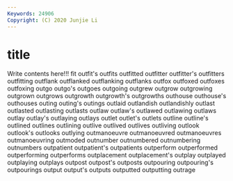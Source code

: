 ```yaml
---
Keywords: 24906
Copyright: (C) 2020 Junjie Li
---
```


# title

Write contents here!!!
fit 
outfit's 
outfits 
outfitted 
outfitter 
outfitter's 
outfitters 
outfitting 
outflank
outflanked 
outflanking 
outflanks 
outfox 
outfoxed 
outfoxes 
outfoxing 
outgo 
outgo's 
outgoes
outgoing 
outgrew 
outgrow 
outgrowing 
outgrown 
outgrows 
outgrowth 
outgrowth's 
outgrowths 
outhouse
outhouse's 
outhouses 
outing 
outing's 
outings 
outlaid 
outlandish 
outlandishly 
outlast 
outlasted
outlasting 
outlasts 
outlaw 
outlaw's 
outlawed 
outlawing 
outlaws 
outlay 
outlay's 
outlaying
outlays 
outlet 
outlet's 
outlets 
outline 
outline's 
outlined 
outlines 
outlining 
outlive
outlived 
outlives 
outliving 
outlook 
outlook's 
outlooks 
outlying 
outmanoeuvre 
outmanoeuvred 
outmanoeuvres
outmanoeuvring 
outmoded 
outnumber 
outnumbered 
outnumbering 
outnumbers 
outpatient 
outpatient's 
outpatients 
outperform
outperformed 
outperforming 
outperforms 
outplacement 
outplacement's 
outplay 
outplayed 
outplaying 
outplays 
outpost
outpost's 
outposts 
outpouring 
outpouring's 
outpourings 
output 
output's 
outputs 
outputted 
outputting
outrage 

